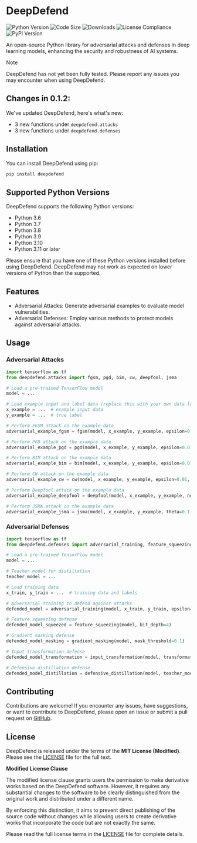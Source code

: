 # DeepDefend
![Python Version](https://img.shields.io/badge/python-3.12-blue.svg)
![Code Size](https://img.shields.io/github/languages/code-size/infinitode/deepdefend)
![Downloads](https://pepy.tech/badge/deepdefend)
![License Compliance](https://img.shields.io/badge/license-compliance-brightgreen.svg)
![PyPI Version](https://img.shields.io/pypi/v/deepdefend)

An open-source Python library for adversarial attacks and defenses in deep learning models, enhancing the security and robustness of AI systems.

> [!NOTE]
> DeepDefend has not yet been fully tested. Please report any issues you may encounter when using DeepDefend.

## Changes in 0.1.2:
We've updated DeepDefend, here's what's new:
- 3 new functions under `deepdefend.attacks`
- 3 new functions under `deepdefend.defenses`

## Installation

You can install DeepDefend using pip:

```bash
pip install deepdefend
```

## Supported Python Versions

DeepDefend supports the following Python versions:

- Python 3.6
- Python 3.7
- Python 3.8
- Python 3.9
- Python 3.10
- Python 3.11 or later

Please ensure that you have one of these Python versions installed before using DeepDefend. DeepDefend may not work as expected on lower versions of Python than the supported.

## Features

- Adversarial Attacks: Generate adversarial examples to evaluate model vulnerabilities.
- Adversarial Defenses: Employ various methods to protect models against adversarial attacks.

## Usage

### Adversarial Attacks

```python
import tensorflow as tf
from deepdefend.attacks import fgsm, pgd, bim, cw, deepfool, jsma

# Load a pre-trained TensorFlow model
model = ...

# Load example input and label data (replace this with your own data loading code)
x_example = ...  # example input data
y_example = ...  # true label

# Perform FGSM attack on the example data
adversarial_example_fgsm = fgsm(model, x_example, y_example, epsilon=0.01)

# Perform PGD attack on the example data
adversarial_example_pgd = pgd(model, x_example, y_example, epsilon=0.01, alpha=0.01, num_steps=10)

# Perform BIM attack on the example data
adversarial_example_bim = bim(model, x_example, y_example, epsilon=0.01, alpha=0.01, num_steps=10)

# Perform CW attack on the example data
adversarial_example_cw = cw(model, x_example, y_example, epsilon=0.01, c=1, kappa=0, num_steps=10, alpha=0.01)

# Perform Deepfool attack on the example data
adversarial_example_deepfool = deepfool(model, x_example, y_example, num_steps=10)

# Perform JSMA attack on the example data
adversarial_example_jsma = jsma(model, x_example, y_example, theta=0.1, gamma=0.1, num_steps=10)
```

### Adversarial Defenses

```python
import tensorflow as tf
from deepdefend.defenses import adversarial_training, feature_squeezing, gradient_masking, input_transformation, defensive_distillation

# Load a pre-trained TensorFlow model
model = ...

# Teacher model for distillation
teacher_model = ...

# Load training data
x_train, y_train = ...  # training data and labels

# Adversarial training to defend against attacks
defended_model = adversarial_training(model, x_train, y_train, epsilon=0.01)

# Feature squeezing defense
defended_model_squeezed = feature_squeezing(model, bit_depth=4)

# Gradient masking defense
defended_model_masking = gradient_masking(model, mask_threshold=0.1)

# Input transformation defense
defended_model_transformation = input_transformation(model, transformation_function=None)

# Defensive distillation defense
defended_model_distillation = defensive_distillation(model, teacher_model, temperature=2)
```

## Contributing

Contributions are welcome! If you encounter any issues, have suggestions, or want to contribute to DeepDefend, please open an issue or submit a pull request on [GitHub](https://github.com/infinitode/deepdefend).

## License

DeepDefend is released under the terms of the **MIT License (Modified)**. Please see the [LICENSE](https://github.com/infinitode/deepdefend/blob/master/LICENSE) file for the full text.

**Modified License Clause**



The modified license clause grants users the permission to make derivative works based on the DeepDefend software. However, it requires any substantial changes to the software to be clearly distinguished from the original work and distributed under a different name.

By enforcing this distinction, it aims to prevent direct publishing of the source code without changes while allowing users to create derivative works that incorporate the code but are not exactly the same.

Please read the full license terms in the [LICENSE](https://github.com/infinitode/deepdefend/blob/master/LICENSE) file for complete details.
